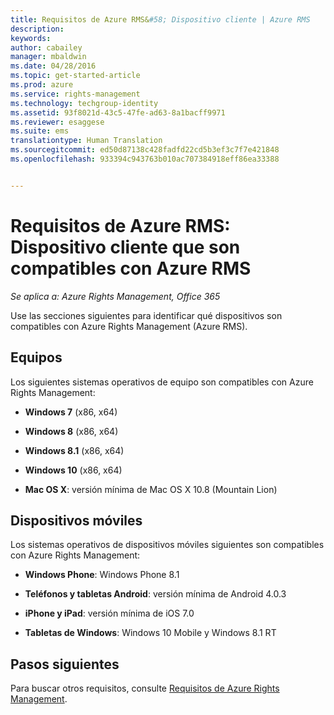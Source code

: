```yaml
---
title: Requisitos de Azure RMS&#58; Dispositivo cliente | Azure RMS
description: 
keywords: 
author: cabailey
manager: mbaldwin
ms.date: 04/28/2016
ms.topic: get-started-article
ms.prod: azure
ms.service: rights-management
ms.technology: techgroup-identity
ms.assetid: 93f8021d-43c5-47fe-ad63-8a1bacff9971
ms.reviewer: esaggese
ms.suite: ems
translationtype: Human Translation
ms.sourcegitcommit: ed50d87138c428fadfd22cd5b3ef3c7f7e421848
ms.openlocfilehash: 933394c943763b010ac707384918eff86ea33388


---
```



# Requisitos de Azure RMS: Dispositivo cliente que son compatibles con Azure RMS

*Se aplica a: Azure Rights Management, Office 365*

Use las secciones siguientes para identificar qué dispositivos son compatibles con Azure Rights Management (Azure RMS).

## Equipos
Los siguientes sistemas operativos de equipo son compatibles con Azure Rights Management:

-   **Windows 7** (x86, x64)

-   **Windows 8** (x86, x64)

-   **Windows 8.1** (x86, x64)

-   **Windows 10** (x86, x64)

-   **Mac OS X**: versión mínima de Mac OS X 10.8 (Mountain Lion)

## Dispositivos móviles
Los sistemas operativos de dispositivos móviles siguientes son compatibles con Azure Rights Management:

-   **Windows Phone**: Windows Phone 8.1

-   **Teléfonos y tabletas Android**: versión mínima de Android 4.0.3

-   **iPhone y iPad**: versión mínima de iOS 7.0

-   **Tabletas de Windows**: Windows 10 Mobile y Windows 8.1 RT


## Pasos siguientes
Para buscar otros requisitos, consulte [Requisitos de Azure Rights Management](requirements-azure-rms.md).




<!--HONumber=Jun16_HO4-->


